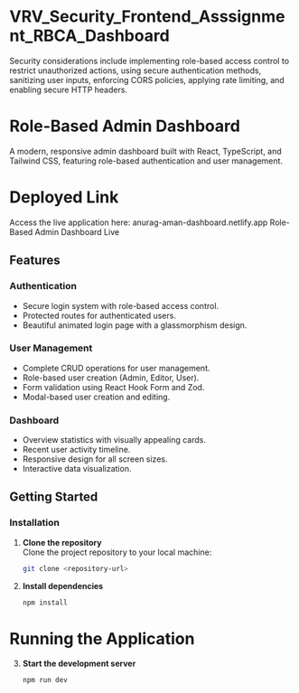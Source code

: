 # VRV_Security_Frontend_Asssignment_RBCA_Dashboard
Security considerations include implementing role-based access control to restrict unauthorized actions, using secure authentication methods, sanitizing user inputs, enforcing CORS policies, applying rate limiting, and enabling secure HTTP headers.

# Role-Based Admin Dashboard

A modern, responsive admin dashboard built with React, TypeScript, and Tailwind CSS, featuring role-based authentication and user management.

# Deployed Link
Access the live application here: anurag-aman-dashboard.netlify.app
Role-Based Admin Dashboard Live
## Features


### Authentication
- Secure login system with role-based access control.
- Protected routes for authenticated users.
- Beautiful animated login page with a glassmorphism design.

### User Management
- Complete CRUD operations for user management.
- Role-based user creation (Admin, Editor, User).
- Form validation using React Hook Form and Zod.
- Modal-based user creation and editing.

### Dashboard
- Overview statistics with visually appealing cards.
- Recent user activity timeline.
- Responsive design for all screen sizes.
- Interactive data visualization.

## Getting Started

### Installation

1. **Clone the repository**  
   Clone the project repository to your local machine:  
   ```bash
   git clone <repository-url>
2. **Install dependencies**  
   ```bash
   npm install
# Running the Application
3. **Start the development server**  
   ```bash
   npm run dev







